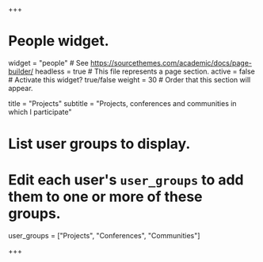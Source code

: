 +++
# People widget.
widget = "people"  # See https://sourcethemes.com/academic/docs/page-builder/
headless = true  # This file represents a page section.
active = false  # Activate this widget? true/false
weight = 30  # Order that this section will appear.

title = "Projects"
subtitle = "Projects, conferences and communities in which I participate"

# List user groups to display.
#   Edit each user's `user_groups` to add them to one or more of these groups.
user_groups = ["Projects",
               "Conferences",
               "Communities"]

+++
